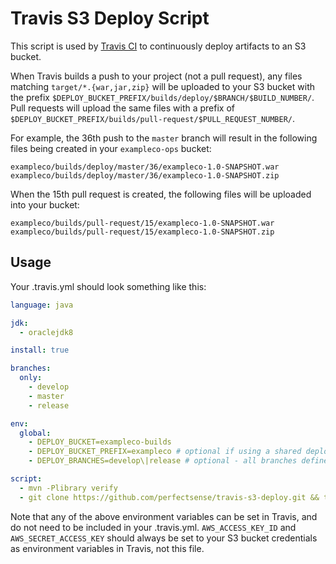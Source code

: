 # Travis S3 Deploy Script

This script is used by [Travis CI](https://travis-ci.com/) to continuously deploy artifacts to an S3 bucket.

When Travis builds a push to your project (not a pull request), any files matching `target/*.{war,jar,zip}` will be uploaded to your S3 bucket with the prefix `$DEPLOY_BUCKET_PREFIX/builds/deploy/$BRANCH/$BUILD_NUMBER/`. Pull requests will upload the same files with a prefix of `$DEPLOY_BUCKET_PREFIX/builds/pull-request/$PULL_REQUEST_NUMBER/`.

For example, the 36th push to the `master` branch will result in the following files being created in your `exampleco-ops` bucket:

```
exampleco/builds/deploy/master/36/exampleco-1.0-SNAPSHOT.war
exampleco/builds/deploy/master/36/exampleco-1.0-SNAPSHOT.zip
```

When the 15th pull request is created, the following files will be uploaded into your bucket:
```
exampleco/builds/pull-request/15/exampleco-1.0-SNAPSHOT.war
exampleco/builds/pull-request/15/exampleco-1.0-SNAPSHOT.zip
```

## Usage

Your .travis.yml should look something like this:

```yaml
language: java

jdk:
  - oraclejdk8

install: true

branches:
  only:
    - develop
    - master
    - release

env:
  global:
    - DEPLOY_BUCKET=exampleco-builds
    - DEPLOY_BUCKET_PREFIX=exampleco # optional if using a shared deployment bucket
    - DEPLOY_BRANCHES=develop\|release # optional - all branches defined in "branches" above is the default

script:
  - mvn -Plibrary verify
  - git clone https://github.com/perfectsense/travis-s3-deploy.git && travis-s3-deploy/deploy.sh
```

Note that any of the above environment variables can be set in Travis, and do not need to be included in your .travis.yml. `AWS_ACCESS_KEY_ID` and `AWS_SECRET_ACCESS_KEY` should always be set to your S3 bucket credentials as environment variables in Travis, not this file.


